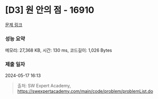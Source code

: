# [D3] 원 안의 점 - 16910 

[문제 링크](https://swexpertacademy.com/main/code/problem/problemDetail.do?contestProbId=AYcllbDqUVgDFASR) 

### 성능 요약

메모리: 27,368 KB, 시간: 130 ms, 코드길이: 1,026 Bytes

### 제출 일자

2024-05-17 16:13



> 출처: SW Expert Academy, https://swexpertacademy.com/main/code/problem/problemList.do